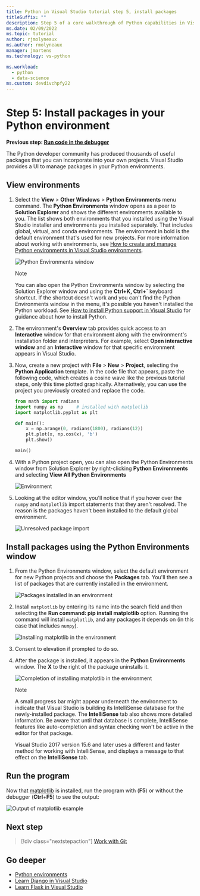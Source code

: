```yaml
---
title: Python in Visual Studio tutorial step 5, install packages
titleSuffix: ""
description: Step 5 of a core walkthrough of Python capabilities in Visual Studio, demonstrating Visual Studio's features for managing packages in a Python environment.
ms.date: 02/09/2022
ms.topic: tutorial
author: rjmolyneaux
ms.author: rmolyneaux
manager: jmartens
ms.technology: vs-python

ms.workload:
  - python
  - data-science
ms.custom: devdivchpfy22
---
```


# Step 5: Install packages in your Python environment

**Previous step: [Run code in the debugger](tutorial-working-with-python-in-visual-studio-step-04-debugging.md)**

The Python developer community has produced thousands of useful packages that you can incorporate into your own projects. Visual Studio provides a UI to manage packages in your Python environments.

## View environments

1. Select the **View** > **Other Windows** > **Python Environments** menu command. The **Python Environments** window opens as a peer to **Solution Explorer** and shows the different environments available to you. The list shows both environments that you installed using the Visual Studio installer and environments you installed separately. That includes global, virtual, and conda environments. The environment in bold is the default environment that's used for new projects. For more information about working with environments, see [How to create and manage Python environments in Visual Studio environments](managing-python-environments-in-visual-studio.md).

   ![Python Environments window](media/environments/environments-default-view-2019.png)

   > [!NOTE]
   > You can also open the Python Environments window by selecting the Solution Explorer window and using the **Ctrl+K, Ctrl+`** keyboard shortcut. If the shortcut doesn't work and you can't find the Python Environments window in the menu, it's possible you haven't installed the Python workload. See [How to install Python support in Visual Studio](installing-python-support-in-visual-studio.md) for guidance about how to install Python.

2. The environment's **Overview** tab provides quick access to an **Interactive** window for that environment along with the environment's installation folder and interpreters. For example, select **Open interactive window** and an **Interactive** window for that specific environment appears in Visual Studio.

3. Now, create a new project with **File** > **New** > **Project**, selecting the **Python Application** template. In the code file that appears, paste the following code, which creates a cosine wave like the previous tutorial steps, only this time plotted graphically. Alternatively, you can use the project you previously created and replace the code.

    ```python
    from math import radians
    import numpy as np     # installed with matplotlib
    import matplotlib.pyplot as plt

    def main():
        x = np.arange(0, radians(1800), radians(12))
        plt.plot(x, np.cos(x), 'b')
        plt.show()

    main()
    ```

4. With a Python project open, you can also open the Python Environments window from Solution Explorer by right-clicking **Python Environments** and selecting **View All Python Environments**

   ![Environment](media/environments/environments-view-all-2019.png)

5. Looking at the editor window, you'll notice that if you hover over the `numpy` and `matplotlib` import statements that they aren't resolved. The reason is the packages haven't been installed to the default global environment.

   ![Unresolved package import](media/packages-unresolved-import.png)

## Install packages using the Python Environments window

1. From the Python Environments window, select the default environment for new Python projects and choose the **Packages** tab. You'll then see a list of packages that are currently installed in the environment.

   ![Packages installed in an environment](media/environments/environments-installed-packages-2019.png)

2. Install `matplotlib` by entering its name into the search field and then selecting the **Run command: pip install matplotlib** option. Running the command will install `matplotlib`, and any packages it depends on (in this case that includes `numpy`).

   ![Installing matplotlib in the environment](media/environments/environments-add-matplotlib-2019.png)

3. Consent to elevation if prompted to do so.

4. After the package is installed, it appears in the **Python Environments** window. The **X** to the right of the package uninstalls it.

   ![Completion of installing matplotlib in the environment](media/environments/environments-add-matplotlib2-2019.png)

   > [!NOTE]
   > A small progress bar might appear underneath the environment to indicate that Visual Studio is building its IntelliSense database for the newly-installed package. The **IntelliSense** tab also shows more detailed information. Be aware that until that database is complete, IntelliSense features like auto-completion and syntax checking won't be active in the editor for that package.
   >
   > Visual Studio 2017 version 15.6 and later uses a different and faster method for working with IntelliSense, and displays a message to that effect on the **IntelliSense** tab.

## Run the program

Now that [matplotlib](https://matplotlib.org/) is installed, run the program with (**F5**) or without the debugger (**Ctrl**+**F5**) to see the output:

   ![Output of matplotlib example](media/environments/environments-add-matplotlib3.png)

## Next step

> [!div class="nextstepaction"]
> [Work with Git](tutorial-working-with-python-in-visual-studio-step-06-working-with-git.md)

## Go deeper

- [Python environments](managing-python-environments-in-visual-studio.md)
- [Learn Django in Visual Studio](learn-django-in-visual-studio-step-01-project-and-solution.md)
- [Learn Flask in Visual Studio](learn-flask-visual-studio-step-01-project-solution.md)
